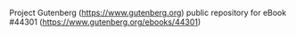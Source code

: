 Project Gutenberg (https://www.gutenberg.org) public repository for eBook #44301 (https://www.gutenberg.org/ebooks/44301)
